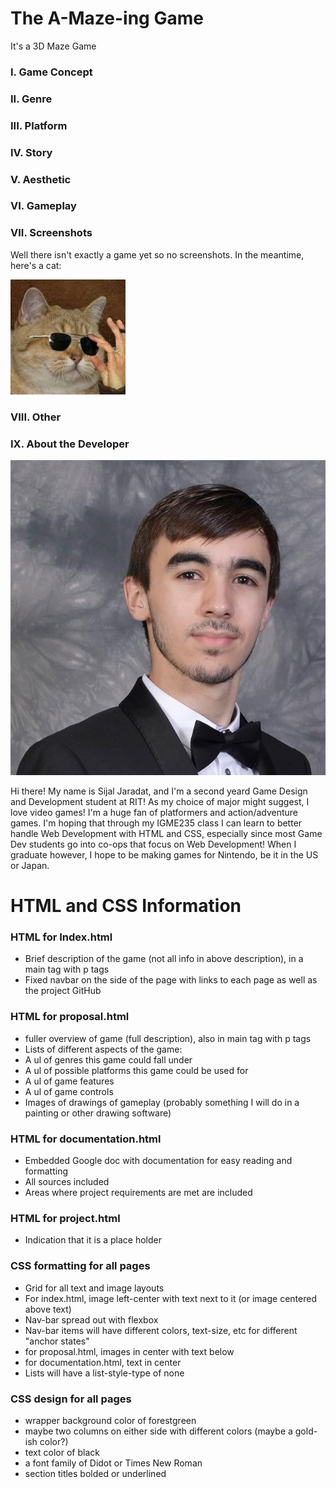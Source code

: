 # The A-Maze-ing Game

It's a 3D Maze Game

### I. Game Concept

### II. Genre

### III. Platform

### IV. Story

### V. Aesthetic

### VI. Gameplay

### VII. Screenshots
Well there isn't exactly a game yet so no screenshots. In the meantime, here's a cat:

![Project 1 File Structure](images/catlikeaboss.jpg "Project 1 File Structure") 

### VIII. Other

### IX. About the Developer
![Project 1 File Structure](images/selfpic.jpg "Project 1 File Structure") 

Hi there! My name is Sijal Jaradat, and I'm a second yeard Game Design and Development student at RIT! As my choice of major might suggest, I love video games! I'm a huge fan of platformers and action/adventure games. I'm hoping that through my IGME235 class I can learn to better handle Web Development with HTML and CSS, especially since most Game Dev students go into co-ops that focus on Web Development! When I graduate however, I hope to be making games for Nintendo, be it in the US or Japan.




# HTML and CSS Information

### HTML for Index.html
- Brief description of the game (not all info in above description), in a main tag with p tags
- Fixed navbar on the side of the page with links to each page as well as the project GitHub

### HTML for proposal.html


- fuller overview of game (full description), also in main tag with p tags
- Lists of different aspects of the game:
-   A ul of genres this game could fall under
-   A ul of possible platforms this game could be used for 
-   A ul of game features
-   A ul of game controls
- Images of drawings of gameplay (probably something I will do in a painting or other drawing software)

### HTML for documentation.html
- Embedded Google doc with documentation for easy reading and formatting
- All sources included
- Areas where project requirements are met are included

### HTML for project.html
- Indication that it is a place holder

### CSS formatting for all pages


- Grid for all text and image layouts
- For index.html, image left-center with text next to it (or image centered above text)
- Nav-bar spread out with flexbox
- Nav-bar items will have different colors, text-size, etc for different "anchor states"
- for proposal.html, images in center with text below
- for documentation.html, text in center
- Lists will have a list-style-type of none

### CSS design for all pages


- wrapper background color of forestgreen
- maybe two columns on either side with different colors (maybe a gold-ish color?)
- text color of black
- a font family of Didot or Times New Roman
- section titles bolded or underlined


